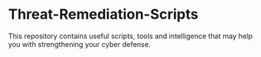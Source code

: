 # Threat-Remediation-Scripts

This repository contains useful scripts, tools and intelligence that may help you with strengthening your cyber defense.
